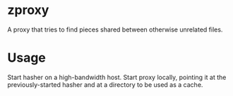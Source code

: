 zproxy
======

A proxy that tries to find pieces shared between otherwise unrelated files.

Usage
======

Start hasher on a high-bandwidth host. Start proxy locally, pointing it at the previously-started hasher
and at a directory to be used as a cache.
